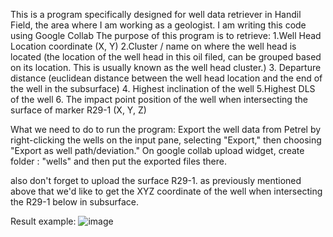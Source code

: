 This is a program specifically designed for well data retriever in Handil Field, the area where I am working as a geologist. I am writing this code using Google Collab The purpose of this program is to retrieve: 1.Well Head Location coordinate (X, Y)
2.Cluster / name on where the well head is located (the location of the well head in this oil filed, can be grouped based on its location. This is usually known as the well head cluster.)
3. Departure distance (euclidean distance between the well head location and the end of the well in the subsurface)
4. Highest inclination of the well
5.Highest DLS of the well
6. The impact point position of the well when intersecting the surface of marker R29-1 (X, Y, Z)

What we need to do to run the program:
Export the well data from Petrel by right-clicking the wells on the input pane, selecting "Export," then choosing "Export as well path/deviation."
On google collab upload widget, create folder : "wells"
and then put the exported files there.

also don't forget to upload the surface R29-1. as previously mentioned above that we'd like to get the XYZ coordinate of the well when intersecting the R29-1 below in subsurface.

Result example:
![image](https://github.com/user-attachments/assets/a3e1d961-a972-42b0-ad36-cc8f92cebfa6)
